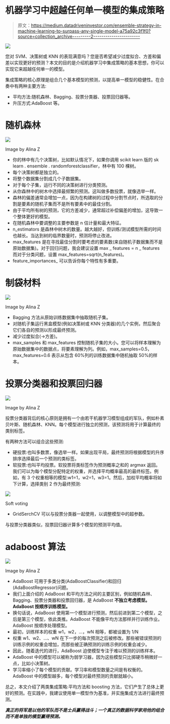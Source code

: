 # 机器学习中超越任何单一模型的集成策略

> 原文：<https://medium.datadriveninvestor.com/ensemble-strategy-in-machine-learning-to-surpass-any-single-model-a75a92c3f1f0?source=collection_archive---------2----------------------->

[![](img/f018cd0f9d5217364a6e7b6537bb9351.png)](http://www.track.datadriveninvestor.com/1B9E)

您对 SVM、决策树或 KNN 的表现满意吗？您是否希望减少过度拟合、方差和偏差以实现更好的预测？本文的目的是介绍机器学习中集成策略的基本思想，你可以实现它来超越任何单一的模型。

集成策略的核心原理是组合几个基本模型的预测，以提高单一模型的稳健性。在合奏中有两种主要方法:

*   平均方法:随机森林、Bagging、投票分类器、投票回归器等。
*   升压方式:AdaBoost 等。

# 随机森林

![](img/94aa29112c5599eefb769710eb457763.png)

Image by Alina Z

*   你的林中有几个决策树，比如默认情况下，如果你调用 scikit learn 版的 sk learn . ensemble . randomforestclassifier，林中有 100 棵树。
*   每个决策树都是独立的。
*   将整个数据集分割成几个子数据集。
*   对于每个子集，运行不同的决策树进行分类预测。
*   从你森林中的树木中选择最频繁的预测。这叫做多数投票，就像选举一样。
*   森林的偏差通常会增加一点，因为在构建树的过程中分割节点时，所选取的分割是要素的随机子集而不是所有要素中的最佳分割。
*   由于平均所有树的预测，它的方差减少，通常超过补偿偏差的增加，这导致一个整体更好的模型。
*   在随机森林中要调整的主要参数是 n 估计量和最大特征。
*   n_estimators 是森林中树木的数量。越大越好，但训练/测试模型所需的时间也越长。当达到树的临界数量时，预测将停止改进。
*   max_features 是在寻找最佳分割时要考虑的要素数(来自随机子数据集而不是原始数据集)。对于回归问题，我会建议设置 max _ features = n _ features 而对于分类问题，设置 max_features=sqrt(n_features)。
*   feature_importances_ 可以告诉你每个特性有多重要。

# 制袋材料

![](img/5c00fb39edc7f5b023699d2ac4e8cff4.png)

Image by Alina Z

*   Bagging 方法从原始训练数据集中抽取随机子集。
*   对随机子集运行黑盒模型(例如决策树或 KNN 分类器)的几个实例，然后聚合它们各自的预测以形成最终预测。
*   减少过度拟合(→方差)。
*   max_samples 和 max_features 控制随机子集的大小。您可以将样本理解为原始数据集中的数据点，将要素理解为列。例如，max_samples=0.5，max_features=0.6 表示从包含 60%列的训练数据集中随机抽取 50%的样本。

# 投票分类器和投票回归器

![](img/c390aa6264b941ac95ce9480e6b462ef.png)

Image by Alina Z

投票分类器背后的核心原则是拥有一个由若干机器学习模型组成的军队，例如朴素贝叶斯、随机森林、KNN。每个模型进行独立的预测，该预测将用于计算最终的类别标签。

有两种方法可以组合这些预测:

*   硬投票:也叫多数票，像选举一样。如果出现平局，最终预测将根据模型的升序排序选择最后一个预测的类标签。
*   软投票:也叫平均投票。软投票将类标签作为预测概率之和的 argmax 返回。我们可以为每个模型分配特定的权重，并选择平均概率最高的最终标签。例如，有 3 个权重相等的模型:w1=1，w2=1，w3=1。然后，加权平均概率将如下计算，选择类别 2 作为最终预测:

![](img/7882ff6db0e80aba42ff6deb3a81d375.png)

Soft voting

*   GridSerchCV 可以与投票分类器一起使用，以调整模型中的超参数。

与投票分类器类似，投票回归器计算多个模型的预测平均值。

# adaboost 算法

![](img/50a04985770b47339bf711cd19ef869f.png)

Image by Alina Z

*   AdaBoost 可用于多类分类(AdaBoostClassifier)和回归(AdaBoostRegressor)问题。
*   我们上面介绍的 AdaBoost 和平均方法之间的主要区别，例如随机森林、Bagging、投票分类器和投票回归器，是 AdaBoost **不独立考虑模型。AdaBoost 按顺序训练模型。**
*   换句话说，AdaBoost 使用第一个模型进行预测，然后前进到第二个模型，之后是第三个模型，依此类推。AdaBoost 不能像平均方法那样并行训练作业。AdaBoost 按顺序处理模型。
*   最初，训练样本的权重 w1，w2，…，wN 相等，都被设置为 1/N
*   权重 w1、w2、…、wN 在下一步的每次预测之后被修改。那些被错误预测的训练示例的权重会增加，而那些被正确预测的训练示例的权重会减少。
*   因此，随着迭代的进行，AdaBoost 迫使模型专注于难以预测的训练样本。
*   AdaBoost 中的模型可以被称为弱学习器，因为这些模型只比掷硬币稍微好一点，比如小决策树。
*   学习率缩小了每个模型的贡献。学习率和模型数量之间是有权衡的。AdaBoost 中的模型越多，每个模型对最终预测的贡献就越小。

总之，本文介绍了两类集成策略:平均方法和 boosting 方法，它们产生了总体上更好的预测。在实践中，我建议使用单一模型作为基准，并实施集成方法进行最终预测。

***真正的将军是以他的军队而不是士兵赢得战斗；一个真正的数据科学家用他的组合而不是单独的模型赢得预测。***
